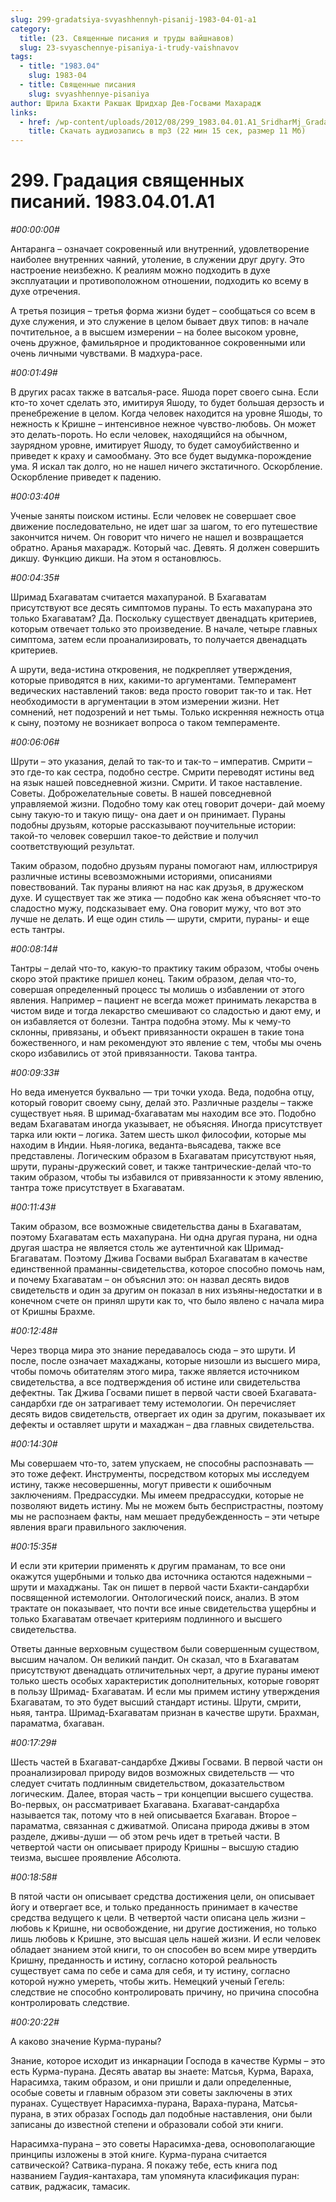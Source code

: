 ```yaml
---
slug: 299-gradatsiya-svyashhennyh-pisanij-1983-04-01-a1
category:
  title: (23. Священные писания и труды вайшнавов)
  slug: 23-svyaschennye-pisaniya-i-trudy-vaishnavov
tags:
  - title: "1983.04"
    slug: 1983-04
  - title: Священные писания
    slug: svyashhennye-pisaniya
author: Шрила Бхакти Ракшак Шридхар Дев-Госвами Махарадж
links:
  - href: /wp-content/uploads/2012/08/299_1983.04.01.A1_SridharMj_Gradaciya_svyawennyh_pisaniy.mp3
    title: Скачать аудиозапись в mp3 (22 мин 15 сек, размер 11 Мб)
---
```


# 299. Градация священных писаний. 1983.04.01.A1

*#00:00:00#*

Антаранга – означает сокровенный или внутренний, удовлетворение наиболее внутренних чаяний, утоление, в служении друг другу. Это настроение неизбежно. К реалиям можно подходить в духе эксплуатации и противоположном отношении, подходить ко всему в духе отречения.

А третья позиция – третья форма жизни будет – сообщаться со всем в духе служения, и это служение в целом бывает двух типов: в начале почтительное, а в высшем измерении – на более высоком уровне, очень дружное, фамильярное и продиктованное сокровенными или очень личными чувствами. В мадхура-расе.

*#00:01:49#*

В других расах также в ватсалья-расе. Яшода порет своего сына. Если кто-то хочет сделать это, имитируя Яшоду, то будет большая дерзость и пренебрежение в целом. Когда человек находится на уровне Яшоды, то нежность к Кришне – интенсивное нежное чувство-любовь. Он может это делать-пороть. Но если человек, находящийся на обычном, заурядном уровне, имитирует Яшоду, то будет самоубийственно и приведет к краху и самообману. Это все будет выдумка-порождение ума. Я искал так долго, но не нашел ничего экстатичного. Оскорбление. Оскорбление приведет к падению.

*#00:03:40#*

Ученые заняты поиском истины. Если человек не совершает свое движение последовательно, не идет шаг за шагом, то его путешествие закончится ничем. Он говорит что ничего не нашел и возвращается обратно. Аранья махарадж. Который час. Девять. Я должен совершить дикшу. Функцию дикши. На этом я остановлюсь.

*#00:04:35#*

Шримад Бхагаватам считается махапураной. В Бхагаватам присутствуют все десять симптомов пураны. То есть махапурана это только Бхагаватам? Да. Поскольку существует двенадцать критериев, которым отвечает только это произведение. В начале, четыре главных симптома, затем если проанализировать, то получается двенадцать критериев.

А шрути, веда-истина откровения, не подкрепляет утверждения, которые приводятся в них, какими-то аргументами. Темперамент ведических наставлений таков: веда просто говорит так-то и так. Нет необходимости в аргументации в этом измерении жизни. Нет сомнений, нет подозрений и нет тьмы. Только искренняя нежность отца к сыну, поэтому не возникает вопроса о таком темпераменте.

*#00:06:06#*

Шрути – это указания, делай то так-то и так-то – императив. Смрити – это где-то как сестра, подобно сестре. Смрити переводят истины вед на язык нашей повседневной жизни. Смрити. И такое наставление. Советы. Доброжелательные советы. В нашей повседневной управляемой жизни. Подобно тому как отец говорит дочери- дай моему сыну такую-то и такую пищу- она дает и он принимает. Пураны подобны друзьям, которые рассказывают поучительные истории: такой-то человек совершил такое-то действие и получил соответствующий результат.

Таким образом, подобно друзьям пураны помогают нам, иллюстрируя различные истины всевозможными историями, описаниями повествований. Так пураны влияют на нас как друзья, в дружеском духе. И существует так же этика — подобно как жена объясняет что-то сладостно мужу, подсказывает ему. Она говорит мужу, что вот это лучше не делать. И еще один стиль — шрути, смрити, пураны- и еще есть тантры.

*#00:08:14#*

Тантры – делай что-то, какую-то практику таким образом, чтобы очень скоро этой практике пришел конец. Таким образом, делая что-то, совершая определенный процесс ты молишь о избавлении от этого явления. Например – пациент не всегда может принимать лекарства в чистом виде и тогда лекарство смешивают со сладостью и дают ему, и он избавляется от болезни. Тантра подобна этому. Мы к чему-то склонны, привязаны, и объект привязанности окрашен в такие тона божественного, и нам рекомендуют это явление с тем, чтобы мы очень скоро избавились от этой привязанности. Такова тантра.

*#00:09:33#*

Но веда именуется буквально — три точки ухода. Веда, подобна отцу, который говорит своему сыну, делай это. Различные разделы – также существует ньяя. В шримад-бхагаватам мы находим все это. Подобно ведам Бхагаватам иногда указывает, не объясняя. Иногда присутствует тарка или юкти – логика. Затем шесть школ философии, которые мы находим в Индии. Ньяя-логика, веданта-вьясадева, также все представлены. Логическим образом в Бхагаватам присутствуют ньяя, шрути, пураны-дружеский совет, и также тантрические-делай что-то таким образом, чтобы ты избавился от привязанности к этому явлению, тантра тоже присутствует в Бхагаватам.

*#00:11:43#*

Таким образом, все возможные свидетельства даны в Бхагаватам, поэтому Бхагаватам есть махапурана. Ни одна другая пурана, ни одна другая шастра не является столь же аутентичной как Шримад-Бгагаватам. Поэтому Джива Госвами выбрал Бхагаватам в качестве единственной праманны-свидетельства, которое способно помочь нам, и почему Бхагаватам – он объяснил это: он назвал десять видов свидетельств и один за другим он показал в них изъяны-недостатки и в конечном счете он принял шрути как то, что было явлено с начала мира от Кришны Брахме.

*#00:12:48#*

Через творца мира это знание передавалось сюда – это шрути. И после, после означает махаджаны, которые низошли из высшего мира, чтобы помочь обитателям этого мира, также является источником свидетельства, а все подтверждения об истине или свидетельства дефектны. Так Джива Госвами пишет в первой части своей Бхагавата-сандарбхи где он затрагивает тему истемологии. Он перечисляет десять видов свидетельств, отвергает их один за другим, показывает их дефекты и оставляет шрути и махаджан – два главных свидетельства.

*#00:14:30#*

Мы совершаем что-то, затем упускаем, не способны распознавать — это тоже дефект. Инструменты, посредством которых мы исследуем истину, также несовершенны, могут привести к ошибочным заключениям. Предрассудки. Мы имеем предрассудки, которые не позволяют видеть истину. Мы не можем быть беспристрастны, поэтому мы не распознаем факты, нам мешает предубежденность – эти четыре явления враги правильного заключения.

*#00:15:35#*

И если эти критерии применять к другим праманам, то все они окажутся ущербными и только два источника остаются надежными – шрути и махаджаны. Так он пишет в первой части Бхакти-сандарбхи посвященной истемологии. Онтологический поиск, анализ. В этом трактате он показывает, что почти все иные свидетельства ущербны и только Бхагаватам отвечает критериям подлинного и высшего свидетельства.

Ответы данные верховным существом были совершенным существом, высшим началом. Он великий пандит. Он сказал, что в Бхагаватам присутствуют двенадцать отличительных черт, а другие пураны имеют только шесть особых характеристик дополнительных, которые говорят в пользу Шримад- Бхагаватам. И если мы примем истину утверждения Бхагаватам, то это будет высший стандарт истины. Шрути, смрити, ньяя, тантра. Шримад-Бхагаватам признан в качестве шрути. Брахман, параматма, бхагаван.

*#00:17:29#*

Шесть частей в Бхагават-сандарбхе Дживы Госвами. В первой части он проанализировал природу видов возможных свидетельств — что следует считать подлинным свидетельством, доказательством логическим. Далее, вторая часть – три концепции высшего существа. Во-первых, он рассматривает Бхагавана. Бхагават-сандарбха называется так, потому что в ней описывается Бхагаван. Второе – параматма, связанная с дживатмой. Описана природа дживы в этом разделе, дживы-души — об этом речь идет в третьей части. В четвертой части он описывает природу Кришны – высшую стадию теизма, высшее проявление Абсолюта.

*#00:18:58#*

В пятой части он описывает средства достижения цели, он описывает йогу и отвергает все, и только преданность принимает в качестве средства ведущего к цели. В четвертой части описана цель жизни – любовь к Кришне, ни освобождение, ни другие достижения, но только лишь любовь к Кришне, это высшая цель нашей жизни. И если человек обладает знанием этой книги, то он способен во всем мире утвердить Кришну, преданность и истину, согласно которой реальность существует сама по себе и сама для себя, и ту истину, согласно которой нужно умереть, чтобы жить. Немецкий ученый Гегель: следствие не способно контролировать причину, но причина способна контролировать следствие.

*#00:20:22#*

А каково значение Курма-пураны?

Знание, которое исходит из инкарнации Господа в качестве Курмы – это есть Курма-пурана. Десять аватар вы знаете: Матсья, Курма, Вараха, Нарасимха, таким образом, и они пришли и дали определенные, особые советы и главным образом эти советы заключены в этих пуранах. Существует Нарасимха-пурана, Вараха-пурана, Матсья-пурана, в этих образах Господь дал подобные наставления, они были записаны до известной степени и образовали собой эти книги.

Нарасимха-пурана – это советы Нарасимха-дева, основополагающие принципы изложены в этой книге. Курма-пурана считается сатвической? Сатвика-пурана. Я покажу тебе, есть книга под названием Гаудия-кантахара, там упомянута класификация пуран: сатвик, раджасик, тамасик.

